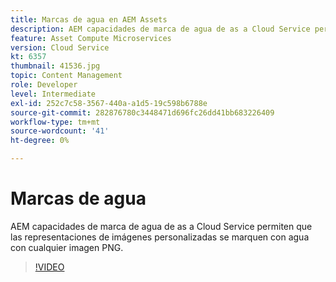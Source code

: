 ```yaml
---
title: Marcas de agua en AEM Assets
description: AEM capacidades de marca de agua de as a Cloud Service permiten que las representaciones de imágenes personalizadas se marquen con agua con cualquier imagen PNG.
feature: Asset Compute Microservices
version: Cloud Service
kt: 6357
thumbnail: 41536.jpg
topic: Content Management
role: Developer
level: Intermediate
exl-id: 252c7c58-3567-440a-a1d5-19c598b6788e
source-git-commit: 282876780c3448471d696fc26dd41bb683226409
workflow-type: tm+mt
source-wordcount: '41'
ht-degree: 0%

---
```


# Marcas de agua

AEM capacidades de marca de agua de as a Cloud Service permiten que las representaciones de imágenes personalizadas se marquen con agua con cualquier imagen PNG.

>[!VIDEO](https://video.tv.adobe.com/v/41536/?quality=12&learn=on)

